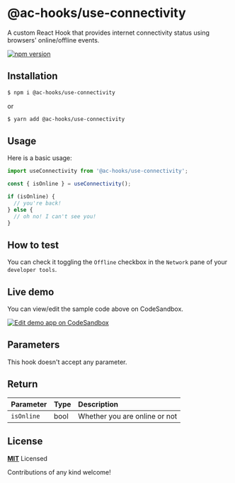 # @ac-hooks/use-connectivity

A custom React Hook that provides internet connectivity status using browsers' online/offline events.

[![npm version](https://badge.fury.io/js/%40ac-hooks%2Fuse-connectivity.svg)](https://badge.fury.io/js/%40ac-hooks%2Fuse-connectivity)

## Installation

```bash
$ npm i @ac-hooks/use-connectivity
```

or

```bash
$ yarn add @ac-hooks/use-connectivity
```

## Usage

Here is a basic usage:

```js
import useConnectivity from '@ac-hooks/use-connectivity';

const { isOnline } = useConnectivity();

if (isOnline) {
  // you're back!
} else {
  // oh no! I can't see you!
}
```

## How to test

You can check it toggling the `Offline` checkbox in the `Network` pane of your `developer tools`.

## Live demo

You can view/edit the sample code above on CodeSandbox.

[![Edit demo app on CodeSandbox](https://codesandbox.io/static/img/play-codesandbox.svg)](https://codesandbox.io/s/j39z2m23z5)

## Parameters

This hook doesn't accept any parameter.

## Return

| Parameter   | Type          | Description |
| :---------- | :-------------|:---------------------- |
| `isOnline`  | bool          | Whether you are online or not|


## License

**[MIT](LICENSE)** Licensed

Contributions of any kind welcome!
